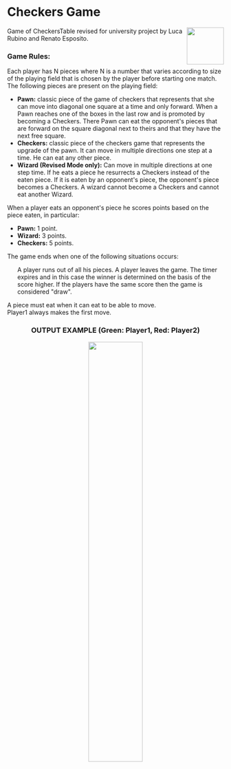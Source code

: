 # Checkers Game
<img align="right" width="86" height="86" src="../main/images/CheckersGameIcon.png" >

Game of CheckersTable revised for university project by Luca Rubino and Renato Esposito.

<h3>Game Rules: </h3>

Each player has N pieces where N is a number that varies according to size of the playing field that is chosen by the player before starting one match.
The following pieces are present on the playing field:
<ul>
 <li><b>Pawn:</b> classic piece of the game of checkers that represents that she can move into diagonal one square at a time and only forward. When a Pawn reaches one of the boxes in the last row and is promoted by becoming a Checkers. There Pawn can eat the opponent's pieces that are forward on the square diagonal next to theirs and that they have the next free square.</li>
 
<li><b>Checkers:</b> classic piece of the checkers game that represents the upgrade of the pawn.
It can move in multiple directions one step at a time.
He can eat any other piece.</li>
          
<li><b>Wizard (Revised Mode only):</b> Can move in multiple directions at one step time. If he eats a piece he resurrects a Checkers instead of the eaten piece. If it is eaten by an opponent's piece, the opponent's piece becomes a Checkers. A wizard cannot become a Checkers and cannot eat another Wizard.                         
</li>
</ul> 

When a player eats an opponent's piece he scores points based on the piece eaten, in particular:
<ul>
<li><b>Pawn:</b> 1 point.</li>
<li><b>Wizard:</b> 3 points.</li></li>
<li><b>Checkers:</b> 5 points.</li>
</ul>
The game ends when one of the following situations occurs:
<ol>
A player runs out of all his pieces.
A player leaves the game.
The timer expires and in this case the winner is determined on the basis of the score higher. If the players have the same score then the game is considered "draw".
</ol>

A piece must eat when it can eat to be able to move.<br>
Player1 always makes the first move.
<h3><p align="center">OUTPUT EXAMPLE (Green: Player1, Red: Player2)</p></h3>
<p align="center"><img  src="../main/images/example.png" style="display: block; margin-left: auto; margin-right: auto; width: 50%;"></p>
